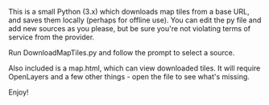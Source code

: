 This is a small Python (3.x) which downloads map tiles from a base URL, and saves them locally (perhaps for offline use). You can edit the py file and add new sources as you please, but be sure you're not violating terms of service from the provider.

Run DownloadMapTiles.py and follow the prompt to select a source.

Also included is a map.html, which can view downloaded tiles. It will require OpenLayers and a few other things - open the file to see what's missing.

Enjoy!
